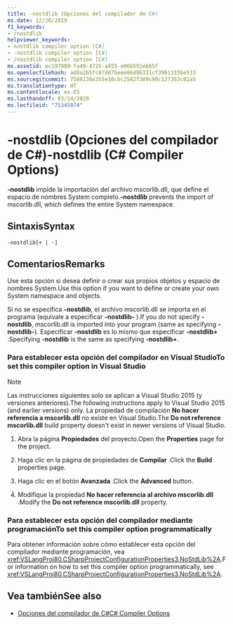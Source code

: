 ```yaml
---
title: -nostdlib (Opciones del compilador de C#)
ms.date: 12/20/2019
f1_keywords:
- /nostdlib
helpviewer_keywords:
- nostdlib compiler option [C#]
- -nostdlib compiler option [C#]
- /nostdlib compiler option [C#]
ms.assetid: ec197989-fa49-4725-a455-e06b551eb65f
ms.openlocfilehash: ad8a2b5fc87dd7beee86d96331cf3961315be533
ms.sourcegitcommit: 7588136e355e10cbc2582f389c90c127363c02a5
ms.translationtype: HT
ms.contentlocale: es-ES
ms.lasthandoff: 03/14/2020
ms.locfileid: "75345074"
---
```

# <a name="-nostdlib-c-compiler-options"></a><span data-ttu-id="eda38-102">-nostdlib (Opciones del compilador de C#)</span><span class="sxs-lookup"><span data-stu-id="eda38-102">-nostdlib (C# Compiler Options)</span></span>

<span data-ttu-id="eda38-103">**-nostdlib** impide la importación del archivo mscorlib.dll, que define el espacio de nombres System completo.</span><span class="sxs-lookup"><span data-stu-id="eda38-103">**-nostdlib** prevents the import of mscorlib.dll, which defines the entire System namespace.</span></span>

## <a name="syntax"></a><span data-ttu-id="eda38-104">Sintaxis</span><span class="sxs-lookup"><span data-stu-id="eda38-104">Syntax</span></span>

```console
-nostdlib[+ | -]
```

## <a name="remarks"></a><span data-ttu-id="eda38-105">Comentarios</span><span class="sxs-lookup"><span data-stu-id="eda38-105">Remarks</span></span>

<span data-ttu-id="eda38-106">Use esta opción si desea definir o crear sus propios objetos y espacio de nombres System.</span><span class="sxs-lookup"><span data-stu-id="eda38-106">Use this option if you want to define or create your own System namespace and objects.</span></span>

<span data-ttu-id="eda38-107">Si no se especifica **-nostdlib**, el archivo mscorlib.dll se importa en el programa (equivale a especificar **-nostdlib-** ).</span><span class="sxs-lookup"><span data-stu-id="eda38-107">If you do not specify **-nostdlib**, mscorlib.dll is imported into your program (same as specifying **-nostdlib-**).</span></span> <span data-ttu-id="eda38-108">Especificar **-nostdlib** es lo mismo que especificar **-nostdlib+** .</span><span class="sxs-lookup"><span data-stu-id="eda38-108">Specifying **-nostdlib** is the same as specifying **-nostdlib+**.</span></span>

### <a name="to-set-this-compiler-option-in-visual-studio"></a><span data-ttu-id="eda38-109">Para establecer esta opción del compilador en Visual Studio</span><span class="sxs-lookup"><span data-stu-id="eda38-109">To set this compiler option in Visual Studio</span></span>

> [!NOTE]
> <span data-ttu-id="eda38-110">Las instrucciones siguientes solo se aplican a Visual Studio 2015 (y versiones anteriores).</span><span class="sxs-lookup"><span data-stu-id="eda38-110">The following instructions apply to Visual Studio 2015 (and earlier versions) only.</span></span> <span data-ttu-id="eda38-111">La propiedad de compilación **No hacer referencia a mscorlib.dll** no existe en Visual Studio.</span><span class="sxs-lookup"><span data-stu-id="eda38-111">The **Do not reference mscorlib.dll** build property doesn't exist in newer versions of Visual Studio.</span></span>

1. <span data-ttu-id="eda38-112">Abra la página **Propiedades** del proyecto.</span><span class="sxs-lookup"><span data-stu-id="eda38-112">Open the **Properties** page for the project.</span></span>

2. <span data-ttu-id="eda38-113">Haga clic en la página de propiedades de **Compilar** .</span><span class="sxs-lookup"><span data-stu-id="eda38-113">Click the **Build** properties page.</span></span>

3. <span data-ttu-id="eda38-114">Haga clic en el botón **Avanzada** .</span><span class="sxs-lookup"><span data-stu-id="eda38-114">Click the **Advanced** button.</span></span>

4. <span data-ttu-id="eda38-115">Modifique la propiedad **No hacer referencia al archivo mscorlib.dll** .</span><span class="sxs-lookup"><span data-stu-id="eda38-115">Modify the **Do not reference mscorlib.dll** property.</span></span>

### <a name="to-set-this-compiler-option-programmatically"></a><span data-ttu-id="eda38-116">Para establecer esta opción del compilador mediante programación</span><span class="sxs-lookup"><span data-stu-id="eda38-116">To set this compiler option programmatically</span></span>

<span data-ttu-id="eda38-117">Para obtener información sobre cómo establecer esta opción del compilador mediante programación, vea <xref:VSLangProj80.CSharpProjectConfigurationProperties3.NoStdLib%2A>.</span><span class="sxs-lookup"><span data-stu-id="eda38-117">For information on how to set this compiler option programmatically, see <xref:VSLangProj80.CSharpProjectConfigurationProperties3.NoStdLib%2A>.</span></span>

## <a name="see-also"></a><span data-ttu-id="eda38-118">Vea también</span><span class="sxs-lookup"><span data-stu-id="eda38-118">See also</span></span>

- [<span data-ttu-id="eda38-119">Opciones del compilador de C#</span><span class="sxs-lookup"><span data-stu-id="eda38-119">C# Compiler Options</span></span>](./index.md)
